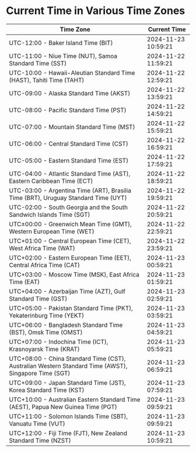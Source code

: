 # Current Time in Various Time Zones

| Time Zone | Current Time |
|-----------|--------------|
| UTC-12:00 - Baker Island Time (BIT) | 2024-11-23 10:59:21 |
| UTC-11:00 - Niue Time (NUT), Samoa Standard Time (SST) | 2024-11-22 11:59:21 |
| UTC-10:00 - Hawaii-Aleutian Standard Time (HAST), Tahiti Time (TAHT) | 2024-11-22 12:59:21 |
| UTC-09:00 - Alaska Standard Time (AKST) | 2024-11-22 13:59:21 |
| UTC-08:00 - Pacific Standard Time (PST) | 2024-11-22 14:59:21 |
| UTC-07:00 - Mountain Standard Time (MST) | 2024-11-22 15:59:21 |
| UTC-06:00 - Central Standard Time (CST) | 2024-11-22 16:59:21 |
| UTC-05:00 - Eastern Standard Time (EST) | 2024-11-22 17:59:21 |
| UTC-04:00 - Atlantic Standard Time (AST), Eastern Caribbean Time (ECT) | 2024-11-22 18:59:21 |
| UTC-03:00 - Argentina Time (ART), Brasília Time (BRT), Uruguay Standard Time (UYT) | 2024-11-22 19:59:21 |
| UTC-02:00 - South Georgia and the South Sandwich Islands Time (SGT) | 2024-11-22 20:59:21 |
| UTC±00:00 - Greenwich Mean Time (GMT), Western European Time (WET) | 2024-11-22 22:59:21 |
| UTC+01:00 - Central European Time (CET), West Africa Time (WAT) | 2024-11-22 23:59:21 |
| UTC+02:00 - Eastern European Time (EET), Central Africa Time (CAT) | 2024-11-23 00:59:21 |
| UTC+03:00 - Moscow Time (MSK), East Africa Time (EAT) | 2024-11-23 01:59:21 |
| UTC+04:00 - Azerbaijan Time (AZT), Gulf Standard Time (GST) | 2024-11-23 02:59:21 |
| UTC+05:00 - Pakistan Standard Time (PKT), Yekaterinburg Time (YEKT) | 2024-11-23 03:59:21 |
| UTC+06:00 - Bangladesh Standard Time (BST), Omsk Time (OMST) | 2024-11-23 04:59:21 |
| UTC+07:00 - Indochina Time (ICT), Krasnoyarsk Time (KRAT) | 2024-11-23 05:59:21 |
| UTC+08:00 - China Standard Time (CST), Australian Western Standard Time (AWST), Singapore Time (SGT) | 2024-11-23 06:59:21 |
| UTC+09:00 - Japan Standard Time (JST), Korea Standard Time (KST) | 2024-11-23 07:59:21 |
| UTC+10:00 - Australian Eastern Standard Time (AEST), Papua New Guinea Time (PGT) | 2024-11-23 09:59:21 |
| UTC+11:00 - Solomon Islands Time (SBT), Vanuatu Time (VUT) | 2024-11-23 09:59:21 |
| UTC+12:00 - Fiji Time (FJT), New Zealand Standard Time (NZST) | 2024-11-23 10:59:21 |
